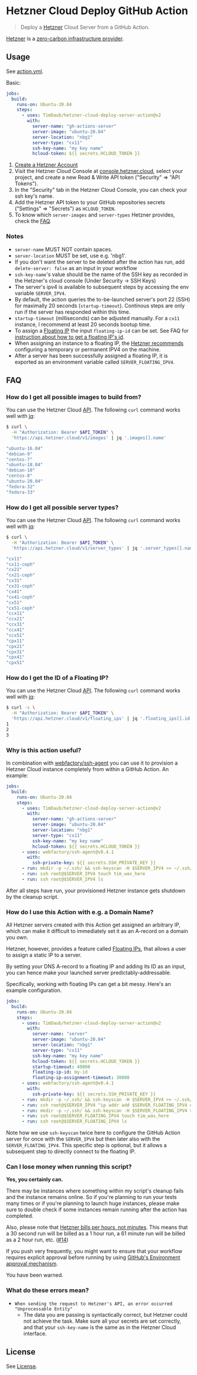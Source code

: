 # Hetzner Cloud Deploy GitHub Action

> Deploy a [Hetzner](https://hetzner.cloud/?ref=zHBLL3AHXP0S) Cloud Server from a GitHub Action.

[Hetzner](https://hetzner.cloud/?ref=zHBLL3AHXP0S) is a [zero-carbon
infrastructure
provider](https://github.com/vrde/notes/tree/master/zero-carbon).

## Usage

See [action.yml](./action.yml).

Basic:

```yml
jobs:
  build:
    runs-on: Ubuntu-20.04
    steps:
      - uses: TimDaub/hetzner-cloud-deploy-server-action@v2
        with:
          server-name: "gh-actions-server"
          server-image: "ubuntu-20.04"
          server-location: "nbg1"
          server-type: "cx11"
          ssh-key-name: "my key name"
          hcloud-token: ${{ secrets.HCLOUD_TOKEN }}
```


1.  [Create a Hetzner Account](https://hetzner.cloud/?ref=zHBLL3AHXP0S)
1.  Visit the Hetzner Cloud Console at
    [console.hetzner.cloud](https://console.hetzner.cloud/), select your
    project, and create a new Read & Write API token ("Security" => "API
    Tokens").
1. In the "Security" tab in the Hetzner Cloud Console, you can check your ssh
   key's name.
1. Add the Hetzner API token to your GitHub repositories secrets ("Settings" =>
   "Secrets") as `HCLOUD_TOKEN`.
1. To know which `server-images` and `server-types` Hetzner provides, check the
   [FAQ](#FAQ).

### Notes

- `server-name` MUST NOT contain spaces.
- `server-location` MUST be set, use e.g. 'nbg1'.
- If you don't want the server to be deleted after the action has run, add
`delete-server: false` as an input in your workflow
- `ssh-key-name`'s value should be the name of the SSH key as recorded in the Hetzner's cloud console (Under Security -> SSH Keys)
- The server's ipv4 is available to subsequent steps by accessing the env
variable `SERVER_IPV4`.
- By default, the action queries the to-be-launched server's port 22 (SSH) for
maximally 20 seconds (`startup-timeout`). Continous steps are only run if the
server has responded within this time.
- `startup-timeout` (milliseconds) can be adjusted manually. For a `cx11`
instance, I recommend at least 20 seconds bootup time.
- To assign a [Floating IP](https://docs.hetzner.cloud/#floating-ips) the input
  `floating-ip-id` can be set. See FAQ for [instruction about how to get a
  floating IP's id](#how-do-i-get-the-id-of-a-floating-ip).
- When assigning an instance to a floating IP, the [Hetzner
  recommends](https://docs.hetzner.com/cloud/floating-ips/faq/) configuring a
  temporary or permanent IPV4 on the machine.
- After a server has been successfully assigned a floating IP, it is exported
  as an environment variable called `SERVER_FLOATING_IPV4`.

## FAQ

### How do I get all possible images to build from?

You can use the Hetzner Cloud
[API](https://docs.hetzner.cloud/#images-get-all-images).  The following `curl`
command works well with [jq](https://github.com/stedolan/jq):

```bash
$ curl \
  -H "Authorization: Bearer $API_TOKEN" \
  'https://api.hetzner.cloud/v1/images' | jq '.images[].name'

"ubuntu-16.04"
"debian-9"
"centos-7"
"ubuntu-18.04"
"debian-10"
"centos-8"
"ubuntu-20.04"
"fedora-32"
"fedora-33"
```

### How do I get all possible server types?

You can use the Hetzner Cloud
[API](https://docs.hetzner.cloud/#server-types-get-all-server-types).  The
following `curl` command works well with [jq](https://github.com/stedolan/jq):

```bash
$ curl \
  -H "Authorization: Bearer $API_TOKEN" \
  'https://api.hetzner.cloud/v1/server_types' | jq '.server_types[].name'

"cx11"
"cx11-ceph"
"cx21"
"cx21-ceph"
"cx31"
"cx31-ceph"
"cx41"
"cx41-ceph"
"cx51"
"cx51-ceph"
"ccx11"
"ccx21"
"ccx31"
"ccx41"
"ccx51"
"cpx11"
"cpx21"
"cpx31"
"cpx41"
"cpx51"
```

### How do I get the ID of a Floating IP?

You can use the Hetzner Cloud
[API](https://docs.hetzner.cloud/#floating-ips-get-all-floating-ips).  The
following `curl` command works well with [jq](https://github.com/stedolan/jq):

```bash
$ curl -s \
  -H "Authorization: Bearer $API_TOKEN" \
  'https://api.hetzner.cloud/v1/floating_ips' | jq '.floating_ips[].id'
1
2
3
```

### Why is this action useful?

In combination with
[webfactory/ssh-agent](https://github.com/webfactory/ssh-agent) you can use it
to provision a Hetzner Cloud instance completely from within a GitHub Action. An
example:

```yml
jobs:
  build:
    runs-on: Ubuntu-20.04
    steps:
      - uses: TimDaub/hetzner-cloud-deploy-server-action@v2
        with:
          server-name: "gh-actions-server"
          server-image: "ubuntu-20.04"
          server-location: "nbg1"
          server-type: "cx11"
          ssh-key-name: "my key name"
          hcloud-token: ${{ secrets.HCLOUD_TOKEN }}
      - uses: webfactory/ssh-agent@v0.4.1
        with:
          ssh-private-key: ${{ secrets.SSH_PRIVATE_KEY }}
      - run: mkdir -p ~/.ssh/ && ssh-keyscan -H $SERVER_IPV4 >> ~/.ssh/known_hosts
      - run: ssh root@$SERVER_IPV4 touch tim_was_here
      - run: ssh root@$SERVER_IPV4 ls
```

After all steps have run, your provisioned Hetzner instance gets shutdown by
the cleanup script.

### How do I use this Action with e.g. a Domain Name?

All Hetzner servers created with this Action get assigned an arbitrary IP, which
can make it difficult to immediately set it as an A-record on a domain you own.

Hetzner, however, provides a feature called [Floating
IPs](https://docs.hetzner.com/cloud/floating-ips/faq/), that allows a user to
assign a static IP to a server.

By setting your DNS A-record to a floating IP and adding its ID as an input,
you can hence make your launched server predictably-addressable.

Specifically, working with floating IPs can get a bit messy. Here's an example
configuration.

```yml
jobs:
  build:
    runs-on: Ubuntu-20.04
    steps:
      - uses: TimDaub/hetzner-cloud-deploy-server-action@v2
        with:
          server-name: "server"
          server-image: "ubuntu-20.04"
          server-location: "nbg1"
          server-type: "cx11"
          ssh-key-name: "my key name"
          hcloud-token: ${{ secrets.HCLOUD_TOKEN }}
          startup-timeout: 40000
          floating-ip-id: my-id
          floating-ip-assignment-timeout: 30000
      - uses: webfactory/ssh-agent@v0.4.1
        with:
          ssh-private-key: ${{ secrets.SSH_PRIVATE_KEY }}
      - run: mkdir -p ~/.ssh/ && ssh-keyscan -H $SERVER_IPV4 >> ~/.ssh/known_hosts
      - run: ssh root@$SERVER_IPV4 "ip addr add $SERVER_FLOATING_IPV4 dev eth0"
      - run: mkdir -p ~/.ssh/ && ssh-keyscan -H $SERVER_FLOATING_IPV4 >> ~/.ssh/known_hosts
      - run: ssh root@$SERVER_FLOATING_IPV4 touch tim_was_here
      - run: ssh root@$SERVER_FLOATING_IPV4 ls

```

Note how we use `ssh-keyscan` twice here to configure the GitHub Action server
for once with the `SERVER_IPV4` but then later also with the
`SERVER_FLOATING_IPV4`.
This specific step is optional, but it allows a subsequent step to directly
connect to the floating IP.

### Can I lose money when running this script?

**Yes, you certainly can.**

There may be instances where something within my
script's cleanup fails and the instance remains online. So if you're planning
to run your tests many times or if you're planning to launch huge instances,
please make sure to double check if some instances remain running after the
action has completed.

Also, please note that [Hetzner bills per hours, not minutes](https://docs.hetzner.com/cloud/billing/faq/#how-do-you-bill-your-servers). This means that a 30 second run will be billed as a 1 hour run, a 61 minute run will be billed as a 2 hour run, etc. ([#14](https://github.com/TimDaub/hetzner-cloud-deploy-server-action/issues/14))

If you push very frequently, you might want to ensure that your workflow requires explicit approval before running by using [GitHub's Environment approval mechanism](https://web.archive.org/web/20210209175158/https://www.aaron-powell.com/posts/2021-01-11-using-environments-for-approval-workflows-with-github/).

You have been warned.

### What do these errors mean?
- `When sending the request to Hetzner's API, an error occurred "Unprocessable Entity"`
  - The data you are passing is syntactically correct, but Hetzner could not achieve the task. Make sure all your secrets are set correctly, and that your `ssh-key-name` is the same as in the Hetzner Cloud interface.

## License

See [License](./LICENSE).
